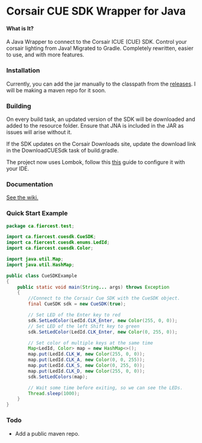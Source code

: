 Corsair CUE SDK Wrapper for Java
===
#### What is It?

A Java Wrapper to connect to the Corsair ICUE (CUE) SDK. Control your corsair lighting from Java! Migrated to Gradle. Completely rewritten, easier to use, and with more features.

### Installation
Currently, you can add the jar manually to the classpath from the [releases](https://github.com/FiercestT/corsair-cue-java/releases). I will be making a maven repo for it soon.

### Building
On every build task, an updated version of the SDK will be downloaded and added to the resource folder. Ensure that JNA is included in the JAR as issues will arise without it.

If the SDK updates on the Corsair Downloads site, update the download link in the DownloadCUESdk task of build.gradle.

The project now uses Lombok, follow this [this](https://www.baeldung.com/lombok-ide) guide to configure it with your IDE.

### Documentation

[See the wiki.](https://github.com/FiercestT/corsair-cue-java/wiki)

### Quick Start Example
```Java
package ca.fiercest.test;

import ca.fiercest.cuesdk.CueSDK;
import ca.fiercest.cuesdk.enums.LedId;
import ca.fiercest.cuesdk.Color;

import java.util.Map;
import java.util.HashMap;

public class CueSDKExample 
{
    public static void main(String... args) throws Exception 
    {
        //Connect to the Corsair Cue SDK with the CueSDK object.
        final CueSDK sdk = new CueSDK(true);

        // Set LED of the Enter key to red
        sdk.SetLedColor(LedId.CLK_Enter, new Color(255, 0, 0));
        // Set LED of the left Shift key to green
        sdk.SetLedColor(LedId.CLK_Enter, new Color(0, 255, 0));

        // Set color of multiple keys at the same time
        Map<LedId, Color> map = new HashMap<>();
        map.put(LedId.CLK_W, new Color(255, 0, 0));
        map.put(LedId.CLK_A, new Color(0, 0, 255));
        map.put(LedId.CLK_S, new Color(0, 255, 0));
        map.put(LedId.CLK_D, new Color(255, 0, 0));
        sdk.SetLedColors(map);

        // Wait some time before exiting, so we can see the LEDs.
        Thread.sleep(1000);
    }
}
```````
### Todo
- Add a public maven repo.
